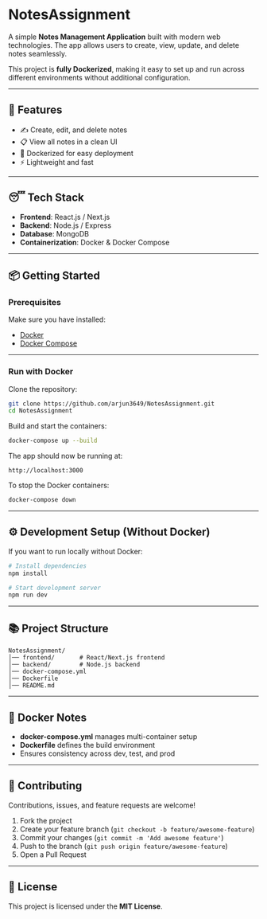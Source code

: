 # NotesAssignment

A simple **Notes Management Application** built with modern web technologies. The app allows users to create, view, update, and delete notes seamlessly.

This project is **fully Dockerized**, making it easy to set up and run across different environments without additional configuration.

---

## 🚀 Features

* ✍️ Create, edit, and delete notes
* 📋 View all notes in a clean UI
* 🐳 Dockerized for easy deployment
* ⚡ Lightweight and fast

---

## 😴 Tech Stack

* **Frontend**: React.js / Next.js
* **Backend**: Node.js / Express
* **Database**: MongoDB
* **Containerization**: Docker & Docker Compose

---

## 📦 Getting Started

### Prerequisites

Make sure you have installed:

* [Docker](https://www.docker.com/)
* [Docker Compose](https://docs.docker.com/compose/)

---

### Run with Docker

Clone the repository:

```bash
git clone https://github.com/arjun3649/NotesAssignment.git
cd NotesAssignment
```

Build and start the containers:

```bash
docker-compose up --build
```

The app should now be running at:

```
http://localhost:3000
```

To stop the Docker containers:

```bash
docker-compose down
```

---

## ⚙️ Development Setup (Without Docker)

If you want to run locally without Docker:

```bash
# Install dependencies
npm install

# Start development server
npm run dev
```

---

## 📚 Project Structure

```
NotesAssignment/
│── frontend/       # React/Next.js frontend
│── backend/        # Node.js backend
│── docker-compose.yml
│── Dockerfile
│── README.md
```

---

## 🐣 Docker Notes

* **docker-compose.yml** manages multi-container setup
* **Dockerfile** defines the build environment
* Ensures consistency across dev, test, and prod

---

## 🫵 Contributing

Contributions, issues, and feature requests are welcome!

1. Fork the project
2. Create your feature branch (`git checkout -b feature/awesome-feature`)
3. Commit your changes (`git commit -m 'Add awesome feature'`)
4. Push to the branch (`git push origin feature/awesome-feature`)
5. Open a Pull Request

---

## 📜 License

This project is licensed under the **MIT License**.
